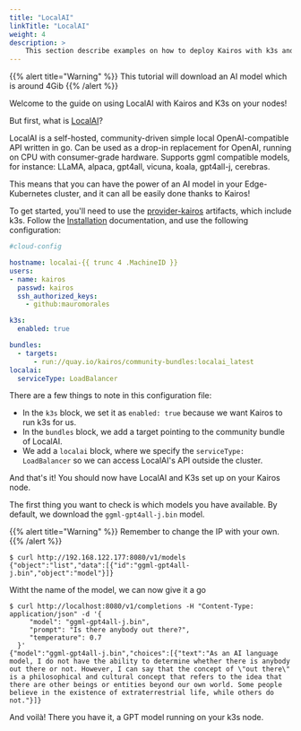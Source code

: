```yaml
---
title: "LocalAI"
linkTitle: "LocalAI"
weight: 4
description: > 
    This section describe examples on how to deploy Kairos with k3s and LocalAI
---
```


{{% alert title="Warning" %}}
This tutorial will download an AI model which is around 4Gib
{{% /alert %}}

Welcome to the guide on using LocalAI with Kairos and K3s on your nodes!

But first, what is [LocalAI](https://github.com/go-skynet/LocalAI)?

LocalAI is a self-hosted, community-driven simple local OpenAI-compatible API written in go. Can be used as a drop-in replacement for OpenAI, running on CPU with consumer-grade hardware. Supports ggml compatible models, for instance: LLaMA, alpaca, gpt4all, vicuna, koala, gpt4all-j, cerebras.

This means that you can have the power of an AI model in your Edge-Kubernetes cluster, and it can all be easily done thanks to Kairos!

To get started, you'll need to use the [provider-kairos](https://github.com/kairos-io/provider-kairos) artifacts, which include k3s. Follow the [Installation](/docs/installation) documentation, and use the following configuration:

```yaml
#cloud-config

hostname: localai-{{ trunc 4 .MachineID }}
users:
- name: kairos
  passwd: kairos
  ssh_authorized_keys:
    - github:mauromorales

k3s:
  enabled: true

bundles:
  - targets:
      - run://quay.io/kairos/community-bundles:localai_latest
localai:
  serviceType: LoadBalancer
```

There are a few things to note in this configuration file:

- In the `k3s` block, we set it as `enabled: true` because we want Kairos to run k3s for us.
- In the `bundles` block, we add a target pointing to the community bundle of LocalAI.
- We add a `localai` block, where we specify the `serviceType: LoadBalancer` so we can access LocalAI's API outside the cluster.

And that's it! You should now have LocalAI and K3s set up on your Kairos node.

The first thing you want to check is which models you have available. By default, we download the `ggml-gpt4all-j.bin` model. 

{{% alert title="Warning" %}}
Remember to change the IP with your own.
{{% /alert %}}

```shell
$ curl http://192.168.122.177:8080/v1/models
{"object":"list","data":[{"id":"ggml-gpt4all-j.bin","object":"model"}]}
```

Witht the name of the model, we can now give it a go

```shell
$ curl http://localhost:8080/v1/completions -H "Content-Type: application/json" -d '{
     "model": "ggml-gpt4all-j.bin",
     "prompt": "Is there anybody out there?",                                                                                                                                                                                
     "temperature": 0.7
  }'
{"model":"ggml-gpt4all-j.bin","choices":[{"text":"As an AI language model, I do not have the ability to determine whether there is anybody out there or not. However, I can say that the concept of \"out there\" is a philosophical and cultural concept that refers to the idea that there are other beings or entities beyond our own world. Some people believe in the existence of extraterrestrial life, while others do not."}]}
```

And voilà! There you have it, a GPT model running on your k3s node.
